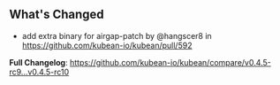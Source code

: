 ## What's Changed
* add extra binary for airgap-patch by @hangscer8 in https://github.com/kubean-io/kubean/pull/592


**Full Changelog**: https://github.com/kubean-io/kubean/compare/v0.4.5-rc9...v0.4.5-rc10
